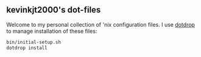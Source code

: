 ## kevinkjt2000's dot-files
Welcome to my personal collection of 'nix configuration files. I use [dotdrop](https://github.com/deadc0de6/dotdrop) to manage installation of these files:

```sh
bin/initial-setup.sh
dotdrop install
```
